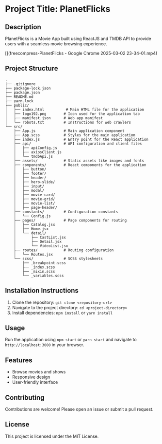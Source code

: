 # Project Title: PlanetFlicks

## Description
PlanetFlicks is a Movie App built using ReactJS and TMDB API to provide users with a seamless movie browsing experience.

[](freecompress-PlanetFlicks - Google Chrome 2025-03-02 23-34-01.mp4)

## Project Structure
```
.
├── .gitignore
├── package-lock.json
├── package.json
├── README.md
├── yarn.lock
├── public/
│   ├── index.html          # Main HTML file for the application
│   ├── logo192.png        # Icon used for the application tab
│   ├── manifest.json      # Web app manifest
│   └── robots.txt         # Instructions for web crawlers
└── src/
    ├── App.js             # Main application component
    ├── App.scss           # Styles for the main application
    ├── index.js           # Entry point for the React application
    ├── api/               # API configuration and client files
    │   ├── apiConfig.js
    │   ├── axiosClient.js
    │   └── tmdbApi.js
    ├── assets/            # Static assets like images and fonts
    ├── components/        # React components for the application
    │   ├── button/
    │   ├── footer/
    │   ├── header/
    │   ├── hero-slide/
    │   ├── input/
    │   ├── modal/
    │   ├── movie-card/
    │   ├── movie-grid/
    │   ├── movie-list/
    │   ├── page-header/
    ├── constants/         # Configuration constants
    │   └── Config.js
    ├── pages/             # Page components for routing
    │   ├── Catalog.jsx
    │   ├── Home.jsx
    │   └── detail/
    │       ├── CastList.jsx
    │       ├── Detail.jsx
    │       └── VideoList.jsx
    ├── routes/            # Routing configuration
    │   └── Routes.jsx
    └── scss/              # SCSS stylesheets
        ├── _breakpoint.scss
        ├── _index.scss
        ├── _mixin.scss
        └── _variables.scss
```

## Installation Instructions
1. Clone the repository: `git clone <repository-url>`
2. Navigate to the project directory: `cd <project-directory>`
3. Install dependencies: `npm install` or `yarn install`

## Usage
Run the application using `npm start` or `yarn start` and navigate to `http://localhost:3000` in your browser.

## Features
- Browse movies and shows
- Responsive design
- User-friendly interface

## Contributing
Contributions are welcome! Please open an issue or submit a pull request.

## License
This project is licensed under the MIT License.
